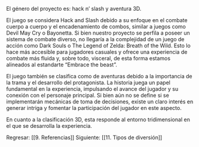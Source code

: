 
El género del proyecto es: hack n’ slash y aventura 3D.

El juego se considera Hack and Slash debido a su enfoque en el combate cuerpo a cuerpo y el encadenamiento de combos, similar a juegos como Devil May Cry o Bayonetta. Si bien nuestro proyecto se perfila a poseer un sistema de combate diverso, no llegaría a la complejidad de un juego de acción como Dark Souls o The Legend of Zelda: Breath of the Wild. Esto lo hace más accesible para jugadores casuales y ofrece una experiencia de combate más fluida y, sobre todo, visceral, de esta forma estamos alineados al estandarte “Embrace the beast”.

El juego también se clasifica como de aventuras debido a la importancia de la trama y el desarrollo del protagonista. La historia juega un papel fundamental en la experiencia, impulsando el avance del jugador y su conexión con el personaje principal. Si bien aún no se define si se implementarán mecánicas de toma de decisiones, existe un claro interés en generar intriga y fomentar la participación del jugador en este aspecto.

En cuanto a la clasificación 3D, esta responde al entorno tridimensional en el que se desarrolla la experiencia.

Regresar: [[9. Referencias]]
Siguiente: [[11. Tipos de diversión]]
